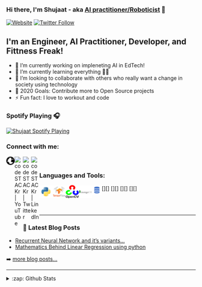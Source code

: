 ### Hi there, I'm Shujaat - aka [AI practitioner/Roboticist][website] 👋

[![Website](https://img.shields.io/website?label=Shujaat&style=for-the-badge&url=https%3A%2F%2Fcodestackr.com)](https://hasanshujaat4.wixsite.com/shujaathasan)
[![Twitter Follow](https://img.shields.io/twitter/follow/shujaat?color=1DA1F2&logo=twitter&style=for-the-badge)](https://twitter.com/hasanshujaat)

## I'm an Engineer, AI Practitioner, Developer, and Fittness Freak!

- 🔭 I’m currently working on impleneting AI in EdTech!
- 🌱 I’m currently learning everything 🤣🤣
- 👯 I’m looking to collaborate with others who really want a change in society using technology
- 🥅 2020 Goals: Contribute more to Open Source projects
- ⚡ Fun fact: I love to workout and code

### Spotify Playing 🎧
[<img src="https://now-playing-codestackr.vercel.app/api/spotify-playing" alt="Shujaat Spotify Playing" width="350" />](https://open.spotify.com/user/p2yrlu570kqmwurnie9qkt1v4)

### Connect with me:

[<img align="left" alt="codeSTACKr.com" width="22px" src="https://raw.githubusercontent.com/iconic/open-iconic/master/svg/globe.svg" />][website]
[<img align="left" alt="codeSTACKr | YouTube" width="22px" src="https://cdn.jsdelivr.net/npm/simple-icons@v3/icons/youtube.svg" />][youtube]
[<img align="left" alt="codeSTACKr | Twitter" width="22px" src="https://cdn.jsdelivr.net/npm/simple-icons@v3/icons/twitter.svg" />][twitter]
[<img align="left" alt="codeSTACKr | LinkedIn" width="22px" src="https://cdn.jsdelivr.net/npm/simple-icons@v3/icons/linkedin.svg" />][linkedin]

<br />

### Languages and Tools:

[<img align="left" alt="Python" width="35px" src="https://raw.githubusercontent.com/github/explore/80688e429a7d4ef2fca1e82350fe8e3517d3494d/topics/python/python.png" />][website]
[<img align="left" alt="Tensorflow" width="35px" src="https://raw.githubusercontent.com/github/explore/80688e429a7d4ef2fca1e82350fe8e3517d3494d/topics/tensorflow/tensorflow.png" />][]
[<img align="left" alt="Opencv" width="35px" src="https://raw.githubusercontent.com/github/explore/80688e429a7d4ef2fca1e82350fe8e3517d3494d/topics/opencv/opencv.png" />][]
[<img align="left" alt="MongoDB" width="35px" src="https://raw.githubusercontent.com/github/explore/80688e429a7d4ef2fca1e82350fe8e3517d3494d/topics/mongodb/mongodb.png" />][]
[<img align="left" alt="SQL" width="26px" src="https://raw.githubusercontent.com/github/explore/80688e429a7d4ef2fca1e82350fe8e3517d3494d/topics/sql/sql.png" />][]

<br />
<br />

---

### 📕 Latest Blog Posts

<!-- BLOG-POST-LIST:START -->
- [Recurrent Neural Network and it’s variants…](https://medium.com/analytics-vidhya/recurrent-neural-network-and-its-variants-de75f9ee063)
- [Mathematics Behind Linear Regression using python](https://medium.com/@hasanshujaat4/mathematics-behind-linear-regression-using-python-e8ee1e430ad7)
<!-- BLOG-POST-LIST:END -->

➡️ [more blog posts...](https://medium.com/@hasanshujaat4)

---

<details>
  <summary>:zap: Github Stats</summary>

  <img align="left" alt="Shujaat's Github Stats" src="https://github-readme-stats.codestackr.vercel.app/api?username=shujaat81&show_icons=true&hide_border=true" />

</details>

[website]: https://hasanshujaat4.wixsite.com/shujaathasan
[twitter]: https://twitter.com/hasanshujaat
[youtube]: https://www.youtube.com/channel/UCCjioqYIoZgIoAwahZtWx1g?view_as=subscriber
[linkedin]: https://www.linkedin.com/in/shujaat-hasan-964a9423/

